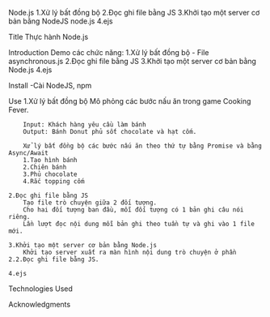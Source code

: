 Node.js
1.Xử lý bất đồng bộ
2.Đọc ghi file bằng JS
3.Khởi tạo một server cơ bản bằng NodeJS node.js
4.ejs


Title Thực hành Node.js

Introduction Demo các chức năng:
    1.Xử lý bất đồng bộ  - File asynchronous.js
    2.Đọc ghi file bằng JS
    3.Khởi tạo một server cơ bản bằng Node.js
    4.ejs

Install
-Cài NodeJS, npm

Use
    1.Xử lý bất đồng bộ
        Mô phỏng các bước nấu ăn trong game Cooking Fever.

        Input: Khách hàng yêu cầu làm bánh
        Output: Bánh Donut phủ sốt chocolate và hạt cốm.

        Xử lý bất đồng bộ các bước nấu ăn theo thứ tự bằng Promise và bằng Async/Await
        1.Tạo hình bánh
        2.Chiên bánh
        3.Phủ chocolate
        4.Rắc topping cốm

    2.Đọc ghi file bằng JS
        Tạo file trò chuyện giữa 2 đối tượng. 
        Cho hai đối tượng ban đầu, mỗi đối tượng có 1 bản ghi câu nói riêng.
        Lần lượt đọc nội dung mỗi bản ghi theo tuần tự và ghi vào 1 file mới.

    3.Khởi tạo một server cơ bản bằng Node.js
        Khởi tạo server xuất ra màn hình nội dung trò chuyện ở phần 2.2.Đọc ghi file bằng JS.

    4.ejs

Technologies Used

Acknowledgments